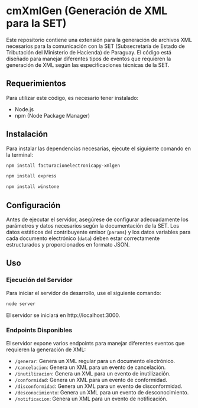 # cmXmlGen (Generación de XML para la SET)

Este repositorio contiene una extensión para la generación de archivos XML necesarios para la comunicación con la SET (Subsecretaría de Estado de Tributación del Ministerio de Hacienda) de Paraguay. El código está diseñado para manejar diferentes tipos de eventos que requieren la generación de XML según las especificaciones técnicas de la SET.

## Requerimientos

Para utilizar este código, es necesario tener instalado:

- Node.js
- npm (Node Package Manager)

## Instalación

Para instalar las dependencias necesarias, ejecute el siguiente comando en la terminal:

```bash
npm install facturacionelectronicapy-xmlgen
```
```bash
npm install express
```
```bash
npm install winstone
```
## Configuración

Antes de ejecutar el servidor, asegúrese de configurar adecuadamente los parámetros y datos necesarios según la documentación de la SET. Los datos estáticos del contribuyente emisor (`params`) y los datos variables para cada documento electrónico (`data`) deben estar correctamente estructurados y proporcionados en formato JSON.

## Uso

### Ejecución del Servidor

Para iniciar el servidor de desarrollo, use el siguiente comando:

```bash
node server
```
El servidor se iniciará en http://localhost:3000.

### Endpoints Disponibles

El servidor expone varios endpoints para manejar diferentes eventos que requieren la generación de XML:

- `/generar`: Genera un XML regular para un documento electrónico.
- `/cancelacion`: Genera un XML para un evento de cancelación.
- `/inutilizacion`: Genera un XML para un evento de inutilización.
- `/conformidad`: Genera un XML para un evento de conformidad.
- `/disconformidad`: Genera un XML para un evento de disconformidad.
- `/desconocimiento`: Genera un XML para un evento de desconocimiento.
- `/notificacion`: Genera un XML para un evento de notificación.



